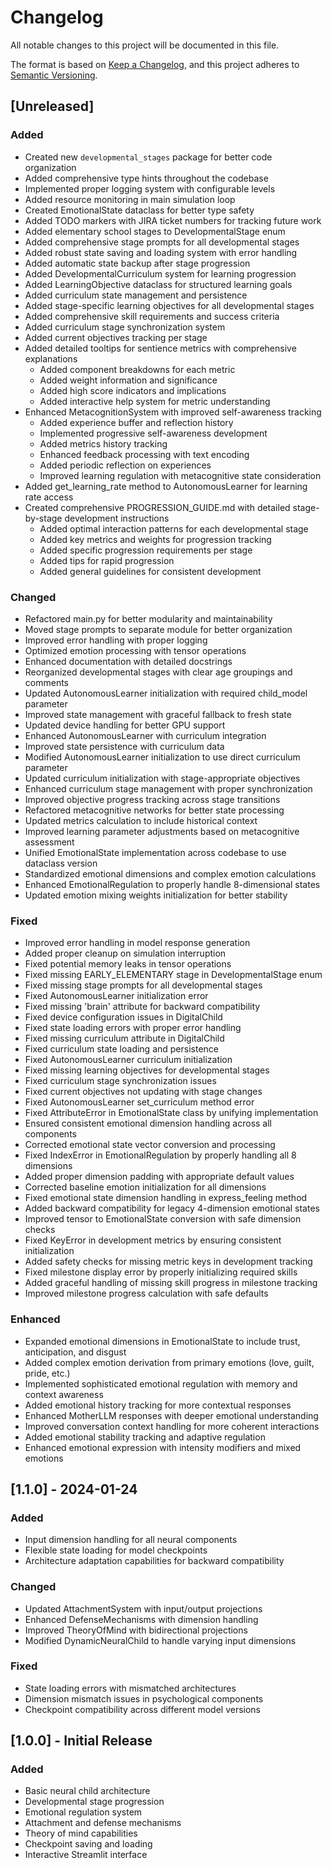 # Changelog

All notable changes to this project will be documented in this file.

The format is based on [Keep a Changelog](https://keepachangelog.com/en/1.0.0/),
and this project adheres to [Semantic Versioning](https://semver.org/spec/v2.0.0.html).

## [Unreleased]

### Added
- Created new `developmental_stages` package for better code organization
- Added comprehensive type hints throughout the codebase
- Implemented proper logging system with configurable levels
- Added resource monitoring in main simulation loop
- Created EmotionalState dataclass for better type safety
- Added TODO markers with JIRA ticket numbers for tracking future work
- Added elementary school stages to DevelopmentalStage enum
- Added comprehensive stage prompts for all developmental stages
- Added robust state saving and loading system with error handling
- Added automatic state backup after stage progression
- Added DevelopmentalCurriculum system for learning progression
- Added LearningObjective dataclass for structured learning goals
- Added curriculum state management and persistence
- Added stage-specific learning objectives for all developmental stages
- Added comprehensive skill requirements and success criteria
- Added curriculum stage synchronization system
- Added current objectives tracking per stage
- Added detailed tooltips for sentience metrics with comprehensive explanations
  - Added component breakdowns for each metric
  - Added weight information and significance
  - Added high score indicators and implications
  - Added interactive help system for metric understanding
- Enhanced MetacognitionSystem with improved self-awareness tracking
  - Added experience buffer and reflection history
  - Implemented progressive self-awareness development
  - Added metrics history tracking
  - Enhanced feedback processing with text encoding
  - Added periodic reflection on experiences
  - Improved learning regulation with metacognitive state consideration
- Added get_learning_rate method to AutonomousLearner for learning rate access
- Created comprehensive PROGRESSION_GUIDE.md with detailed stage-by-stage development instructions
  - Added optimal interaction patterns for each developmental stage
  - Added key metrics and weights for progression tracking
  - Added specific progression requirements per stage
  - Added tips for rapid progression
  - Added general guidelines for consistent development

### Changed
- Refactored main.py for better modularity and maintainability
- Moved stage prompts to separate module for better organization
- Improved error handling with proper logging
- Optimized emotion processing with tensor operations
- Enhanced documentation with detailed docstrings
- Reorganized developmental stages with clear age groupings and comments
- Updated AutonomousLearner initialization with required child_model parameter
- Improved state management with graceful fallback to fresh state
- Updated device handling for better GPU support
- Enhanced AutonomousLearner with curriculum integration
- Improved state persistence with curriculum data
- Modified AutonomousLearner initialization to use direct curriculum parameter
- Updated curriculum initialization with stage-appropriate objectives
- Enhanced curriculum stage management with proper synchronization
- Improved objective progress tracking across stage transitions
- Refactored metacognitive networks for better state processing
- Updated metrics calculation to include historical context
- Improved learning parameter adjustments based on metacognitive assessment
- Unified EmotionalState implementation across codebase to use dataclass version
- Standardized emotional dimensions and complex emotion calculations
- Enhanced EmotionalRegulation to properly handle 8-dimensional states
- Updated emotion mixing weights initialization for better stability

### Fixed
- Improved error handling in model response generation
- Added proper cleanup on simulation interruption
- Fixed potential memory leaks in tensor operations
- Fixed missing EARLY_ELEMENTARY stage in DevelopmentalStage enum
- Fixed missing stage prompts for all developmental stages
- Fixed AutonomousLearner initialization error
- Fixed missing 'brain' attribute for backward compatibility
- Fixed device configuration issues in DigitalChild
- Fixed state loading errors with proper error handling
- Fixed missing curriculum attribute in DigitalChild
- Fixed curriculum state loading and persistence
- Fixed AutonomousLearner curriculum initialization
- Fixed missing learning objectives for developmental stages
- Fixed curriculum stage synchronization issues
- Fixed current objectives not updating with stage changes
- Fixed AutonomousLearner set_curriculum method error
- Fixed AttributeError in EmotionalState class by unifying implementation
- Ensured consistent emotional dimension handling across all components
- Corrected emotional state vector conversion and processing
- Fixed IndexError in EmotionalRegulation by properly handling all 8 dimensions
- Added proper dimension padding with appropriate default values
- Corrected baseline emotion initialization for all dimensions
- Fixed emotional state dimension handling in express_feeling method
- Added backward compatibility for legacy 4-dimension emotional states
- Improved tensor to EmotionalState conversion with safe dimension checks
- Fixed KeyError in development metrics by ensuring consistent initialization
- Added safety checks for missing metric keys in development tracking
- Fixed milestone display error by properly initializing required skills
- Added graceful handling of missing skill progress in milestone tracking
- Improved milestone progress calculation with safe defaults

### Enhanced
- Expanded emotional dimensions in EmotionalState to include trust, anticipation, and disgust
- Added complex emotion derivation from primary emotions (love, guilt, pride, etc.)
- Implemented sophisticated emotional regulation with memory and context awareness
- Added emotional history tracking for more contextual responses
- Enhanced MotherLLM responses with deeper emotional understanding
- Improved conversation context handling for more coherent interactions
- Added emotional stability tracking and adaptive regulation
- Enhanced emotional expression with intensity modifiers and mixed emotions

## [1.1.0] - 2024-01-24

### Added
- Input dimension handling for all neural components
- Flexible state loading for model checkpoints
- Architecture adaptation capabilities for backward compatibility

### Changed
- Updated AttachmentSystem with input/output projections
- Enhanced DefenseMechanisms with dimension handling
- Improved TheoryOfMind with bidirectional projections
- Modified DynamicNeuralChild to handle varying input dimensions

### Fixed
- State loading errors with mismatched architectures
- Dimension mismatch issues in psychological components
- Checkpoint compatibility across different model versions

## [1.0.0] - Initial Release

### Added
- Basic neural child architecture
- Developmental stage progression
- Emotional regulation system
- Attachment and defense mechanisms
- Theory of mind capabilities
- Checkpoint saving and loading
- Interactive Streamlit interface 